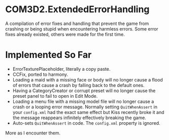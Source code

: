 # COM3D2.ExtendedErrorHandling
A compilation of error fixes and handling that prevent the game from crashing or being stupid when encountering harmless errors. Some error fixes already existed, others were made for the first time.

# Implemented So Far
- ErrorTexturePlaceholder, literally a copy paste.
- CCFix, ported to harmony.
- Loading a maid with a missing face or body will no longer cause a flood of errors that cause a crash by falling back to the default ones.
- Having a CategoryCreator or corrupt preset will no longer cause the preset panel to fail to open in Edit Mode.
- Loading a menu file with a missing model file will no longer cause a crash or a looping error message. Normally setting `QuitWhenAssert` in your `config.xml` had the exact same effect but Kiss recently broke it and the message reappears infinitely effectively breaking the game.
- Auto-sets `QuitWhenAssert` in code. The `config.xml` property is ignored.

More as I encounter them.
